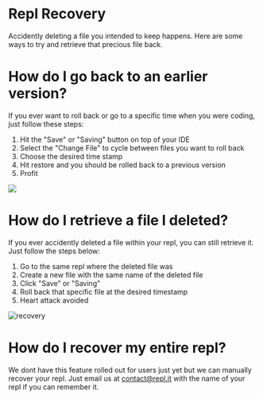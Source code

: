 # Repl Recovery

Accidently deleting a file you intended to keep happens. Here are some ways to try and retrieve that precious file back.

# How do I go back to an earlier version?
If you ever want to roll back or go to a specific time when you were coding, just follow these steps:

1. Hit the "Save" or "Saving" button on top of your IDE
2. Select the "Change File" to cycle between files you want to roll back
3. Choose the desired time stamp
4. Hit restore and you should be rolled back to a previous version
5. Profit

![](https://i.imgur.com/HTgmNT0.png)

# How do I retrieve a file I deleted?
If you ever accidently deleted a file within your repl, you can still retrieve it. Just follow the steps below:

1. Go to the same repl where the deleted file was
2. Create a new file with the same name of the deleted file
3. Click "Save" or "Saving"
4. Roll back that specific file at the desired timestamp 
5. Heart attack avoided

<!-- ![Alt Text](https://media.giphy.com/media/vFKqnCdLPNOKc/giphy.gif) 
CAT GIF
-->

![recovery](https://i.imgur.com/bV6flfI.gif)

# How do I recover my entire repl?
We dont have this feature rolled out for users just yet but we can manually recover your repl. Just email us at contact@repl.it with the name of your repl if you can remember it.


